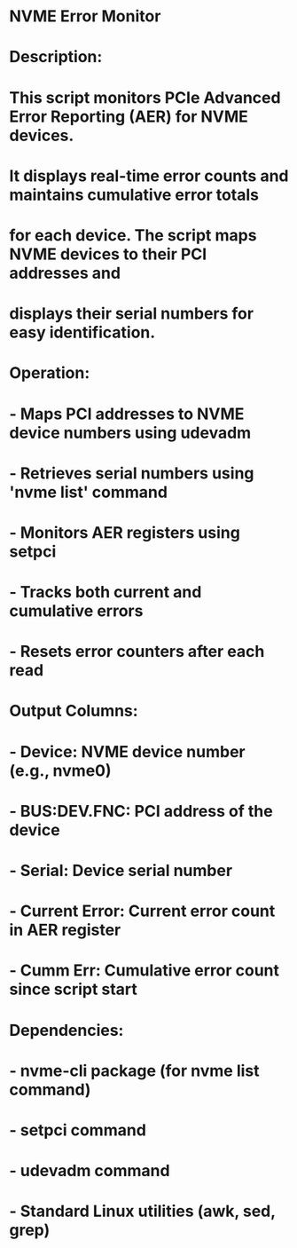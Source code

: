 # NVME Error Monitor
#
# Description:
#   This script monitors PCIe Advanced Error Reporting (AER) for NVME devices.
#   It displays real-time error counts and maintains cumulative error totals
#   for each device. The script maps NVME devices to their PCI addresses and
#   displays their serial numbers for easy identification.
#
# Operation:
#   - Maps PCI addresses to NVME device numbers using udevadm
#   - Retrieves serial numbers using 'nvme list' command
#   - Monitors AER registers using setpci
#   - Tracks both current and cumulative errors
#   - Resets error counters after each read
#
# Output Columns:
#   - Device:       NVME device number (e.g., nvme0)
#   - BUS:DEV.FNC:  PCI address of the device
#   - Serial:       Device serial number
#   - Current Error: Current error count in AER register
#   - Cumm Err:     Cumulative error count since script start
#
# Dependencies:
#   - nvme-cli package (for nvme list command)
#   - setpci command
#   - udevadm command
#   - Standard Linux utilities (awk, sed, grep)
